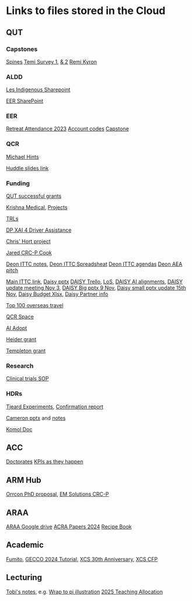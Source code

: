# Links to files stored in the Cloud

## QUT
### Capstones
[Spines](https://connectqutedu-my.sharepoint.com/personal/browncp_qut_edu_au/_layouts/15/onedrive.aspx?e=5%3A4f95fedaeb8645ec88e7453b556f011e&sharingv2=true&fromShare=true&at=9&CT=1710542863623&OR=OWA%2DNT%2DMail&CID=3be58cf6%2D7bf9%2D663c%2D2e0f%2D11f6dedf82b2&id=%2Fpersonal%2Fbrowncp%5Fqut%5Fedu%5Fau%2FDocuments%2FFinal%5FYear%5FProjects%2F2024%2D1%2FSurgical%5FRobotics&FolderCTID=0x0120000FA198C38CF09D4095AAB1B7DF6DAC1E&view=0)
[Temi Survey 1](https://docs.google.com/forms/d/10apzzP6xkl_On9Coz60rvjTesoEMYlIj6r1sl87cRPU/edit?ts=672a162c&pli=1), [& 2](https://docs.google.com/forms/d/1BtMDVOEqxBPo_y9VpSgOCVM3_PzhUYcRYlJDo4b-Xt8/edit?ts=672a1641)
[Remi Kyron](https://onedrive.live.com/?authkey=%21APemRfNdjDJXLh8&id=937DFB31D2E35B7A%21355964&cid=937DFB31D2E35B7A)


### ALDD
[Les Indigenous Sharepoint](https://connectqutedu-my.sharepoint.com/personal/dawes_qut_edu_au/_layouts/15/onedrive.aspx?id=%2Fpersonal%2Fdawes%5Fqut%5Fedu%5Fau%2FDocuments%2FAssistDean%2D%20Indigenous%2FALDD%20Shared%20Folder&ct=1706670674955&or=OWA%2DNT&cid=260cf221%2D54dc%2D1559%2Dbcf1%2Dc260cb5ca7c4&fromShare=true&ga=1)

[EER SharePoint](https://connectqutedu.sharepoint.com/teams/FOE_GE_SchoolofElectricalEngineeringandRobotics)


### EER
[Retreat Attendance 2023](https://connectqutedu-my.sharepoint.com/:x:/r/personal/brownew_qut_edu_au/_layouts/15/Doc.aspx?sourcedoc=%7B2C81AE97-9EA9-48EB-A510-38E3BF425B6D%7D&file=RSVP%27s%20as%20of%202%20November.xlsx&action=default&mobileredirect=true)
[Account codes](https://qutvirtual4.qut.edu.au/group/staff/finance/accounting/chart-of-accounts/account/expenses/non-salary-expenses)
[Capstone](https://docs.google.com/spreadsheets/d/1NzxVJvARhN1jfi7ijKiGNwbsaXQCuPs8H-Yp_zNLezY/edit#gid=0)

### QCR
[Michael Hints](https://connectqutedu.sharepoint.com/:w:/r/teams/msteams_751e6e/_layouts/15/Doc.aspx?sourcedoc=%7BCD6628F0-D612-4ECC-A5A6-1153A22C9134%7D&file=Lifestyle%20Crafting.docx&fromShare=true&action=default&mobileredirect=true)

[Huddle slides link](https://qut.atlassian.net/wiki/spaces/cyphy/pages/356749808/Robotics+Huddle) 

### Funding
[QUT successful grants](https://docs.google.com/spreadsheets/d/19r1Fhq6EGDBbS-KSgvlukmhpgrwjWY7fhAkf0s2AWLY/edit?gid=590813268#gid=590813268)

[Krishna Medical](https://connectqutedu-my.sharepoint.com/personal/digumart_qut_edu_au/_layouts/15/onedrive.aspx?e=5%3Af8444bec7fbb4ffd8127f458953fdf6a&sharingv2=true&fromShare=true&at=9&CT=1715041494921&OR=OWA%2DNT%2DMail&CID=05ce5b74%2D6069%2D0992%2D9fab%2D6788727b3cb6&id=%2Fpersonal%2Fdigumart%5Fqut%5Fedu%5Fau%2FDocuments%2FInstitutional%2FGrants%2FNHMRC%20Development%20Grants%202024%2FNHMRC%20Development%20Grant%202024%20Shared%20Folder&FolderCTID=0x0120004A12304F001CB64482E657012F07BDD4&view=0), [Projects](https://connectqutedu-my.sharepoint.com/:x:/g/personal/digumart_qut_edu_au/Eb8XBGWcT2xIhQ6BibbVgZkBw2Z8-wffBoFdwRUtJrzw9g?CID=cfcff012-3b92-9a84-a190-34ce1caddaef)

[TRLs](https://documentcloud.adobe.com/spodintegration/index.html?locale=en-us)

[DP XAI 4 Driver Assistance](https://docs.google.com/document/d/1LBEU1jmT9wZN1pj2dgyhqcb4p2ncPPep/edit#)

[Chris' Hort project](https://connectqutedu-my.sharepoint.com/:w:/r/personal/nugentms_qut_edu_au/_layouts/15/Doc.aspx?sourcedoc=%7BFDB7A3F9-12C9-4234-A37A-0153885872FD%7D&file=AS23001_%20MRT%20Theme%205_QUT%20led.docx&action=default&mobileredirect=true)

[Jared CRC-P Cook](https://connectqutedu-my.sharepoint.com/personal/donovan2_qut_edu_au/_layouts/15/onedrive.aspx?csf=1&web=1&e=eFchrq&CT=1693188536663&OR=OWA%2DNT&CID=bd3580ab%2Df962%2Da8a4%2Db435%2D5c0b49e67f7e&id=%2Fpersonal%2Fdonovan2%5Fqut%5Fedu%5Fau%2FDocuments%2F%5Fshared%2Dprojects%2F2023%2Daug%2Dcook%2Dmedical%2Dcrcp&FolderCTID=0x012000E6A27F3494BD9745911485B57B69E0D0&view=0)

[Deon ITTC notes](https://connectqutedu-my.sharepoint.com/:w:/g/personal/desaldan_qut_edu_au/Eeycq7HjoFRNqU03X25tLQMBS-SHCeydkUNb1n0b-lJP2A), 
[Deon ITTC Spreadsheat](https://connectqutedu-my.sharepoint.com/:x:/r/personal/desaldan_qut_edu_au/_layouts/15/doc2.aspx)
[Deon ITTC agendas](https://connectqutedu-my.sharepoint.com/:w:/g/personal/desaldan_qut_edu_au/Edaq4Ih_XINFmDhft0KbIssB-wiT910mCgs7LzIIu4ZJ5A)
[Deon AEA pitch]([https://connectqutedu-my.sharepoint.com/:w:/r/personal/desaldan_qut_edu_au/_layouts/15/doc2.aspx?sourcedoc=%7B859633ec-29f2-4f01-91d7-92ae43f91b62%7D&action=edit&wdPreviousSession=2996f866-fbe1-c4d4-c003-4bd847063aeb)

[Main ITTC link](https://connectqutedu.sharepoint.com/:x:/r/teams/DigitalTwinsforManufacturing/_layouts/15/doc2.aspx?sourcedoc=%7Bd8328882-9b28-4858-a11f-5c3c5e45679b%7D&action=edit&activeCell=%27Schedule%27!H3&wdinitialsession=421cee26-c17f-4cc0-bed6-72bb9ff609d9&wdrldsc=2&wdrldc=1&wdrldr=AccessTokenExpiredWarning%2CRefreshingExpiredAccessT&cid=455fe085-c3ce-43da-85c4-34145881d8d4), 
[Daisy pptx](https://connectqutedu-my.sharepoint.com/:p:/g/personal/desaldan_qut_edu_au/EXZe4ffyw8xMqozdfb-Gx9cB3vquzDLJl2m2JrjyfPvtbg?email=will.browne%40qut.edu.au&e=4%3AFCEi4I&fromShare=true&at=9&CID=d87f713a-40ad-af3f-6ce1-eea333d069e7)
[DAISY Trello](https://trello.com/b/vOMMmyak/ittc-daisy-bid-progress), 
[LoS](https://connectqutedu-my.sharepoint.com/personal/desaldan_qut_edu_au/_layouts/15/onedrive.aspx?ct=1698894723362&or=OWA%2DNT&cid=0e70b24f%2D6033%2D53c3%2Db340%2D76c0e0aff11b&fromShare=true&ga=1&id=%2Fpersonal%2Fdesaldan%5Fqut%5Fedu%5Fau%2FDocuments%2FDesktop%2FACTIVE%20PROJECTS%2FM%20A%20J%20O%20R%20%20%20I%20N%20I%20T%20I%20A%20T%20I%20V%20E%20S%2FITTC%2023%2024%20Daisy%20ex%20DT4M%2FLOS%2FIC240100043%20ARC%20Training%20Centre%20for%20Deployable%20Artificial%20Intelligence), 
[DAISY AI alignments](https://connectqutedu-my.sharepoint.com/:x:/g/personal/desaldan_qut_edu_au/EQUfKtTrNXdHrLJIipemGqgBuML3B5Y8jNFnK0RT7GB3Vw?email=will.browne%40qut.edu.au&e=4%3AYB9qGx&fromShare=true&at=31), 
[DAISY update meeting Nov 3](https://connectqutedu-my.sharepoint.com/:p:/g/personal/desaldan_qut_edu_au/EbjjNcIOSRtIrCJhgpDQtDwB10kufOSMf6bwc3RONmMFhQ?e=4%3AU16Xzs&fromShare=true&at=9&CID=5439988b-b447-f262-8872-a6386ac6a7d5), 
[DAISY Big pptx 9 Nov](https://connectqutedu-my.sharepoint.com/:p:/r/personal/desaldan_qut_edu_au/_layouts/15/Doc.aspx?sourcedoc=%7B9FF2C926-600B-45BB-B969-6C91B89481B4%7D&file=ITTC%20DAISY%20Summary%2020231027%20.pptx&action=edit&mobileredirect=true), 
[Daisy small pptx update 15th Nov](https://connectqutedu-my.sharepoint.com/:p:/g/personal/desaldan_qut_edu_au/EYPOFINJs5ZAppdrzJQ721EBiFoz1yOD00MgUPb6WuGqMg?email=will.browne%40qut.edu.au&e=4%3Ai66dop&fromShare=true&at=9&CID=5b197c57-4757-0699-d14b-b0e17281e1e1), 
[Daisy Budget Xlsx](https://connectqutedu-my.sharepoint.com/:x:/r/personal/desaldan_qut_edu_au/_layouts/15/Doc.aspx?sourcedoc=%7B29CE95E6-A64C-4A94-BC22-A16DF1A79925%7D&file=ITTC%20DAISY%20Project%20Mapping%20.xlsx&action=default&mobileredirect=true&DefaultItemOpen=1), 
[Daisy Partner info](https://connectqutedu-my.sharepoint.com/:w:/r/personal/desaldan_qut_edu_au/_layouts/15/Doc.aspx?sourcedoc=%7B445DB57C-AB32-40C4-B52F-E57467DC45F8%7D&file=ITTC%20DAISY%20Partner%20CI%20Contact%20List%2020231103.docx&nav=eyJjIjo4MTU2MDExODJ9&action=default&mobileredirect=true)

[(https://connectqutedu-my.sharepoint.com/:w:/r/personal/desaldan_qut_edu_au/_layouts/15/Doc.aspx)]: #


[Top 100 overseas travel](https://connectqutedu.sharepoint.com/sites/FacultyofEngineering/SitePages/FoE-International-2-Way-Mobility-Scheme.aspx?CT=1753437676135&OR=OWA-NT-Mail&CID=beebd63e-e980-1f0b-cd0f-99f29dd86bba&source=https%3A%2F%2Fconnectqutedu.sharepoint.com%2Fsites%2FFacultyofEngineering%2FSitePages%2FForms%2FByAuthor.aspx%3FFilterField1%3DAuthor&FilterValue1=Bernard+Li&FilterType1=User&FilterDisplay1=Bernard+Li&sortField=Editor&isAscending=true&viewid=f464ae7c-3fc5-4d30-9185-6d1c06b98103)

[QCR Space](https://connectqutedu.sharepoint.com/:w:/r/teams/msteams_751e6e/_layouts/15/Doc.aspx?sourcedoc=%7B34954204-76FC-421A-AF7D-0B2C695720A6%7D&file=QCR%20Space%20Requests.docx&action=default&mobileredirect=true)

[AI Adopt](https://connectqutedu-my.sharepoint.com/:w:/g/personal/desaldan_qut_edu_au/EX0qcQmhJzZJlsFXm9ll3SoBWhQJPWR3Wsi4mZnAIL_6fQ?email=will.browne%40qut.edu.au&e=4%3AF4YWi3&fromShare=true&at=9&CID=b1b93d65-cbb7-24a6-8c20-d70669def5d3)

[Heider grant](https://uniaugsburg-my.sharepoint.com/:w:/g/personal/michael_heider_uni-a_de/ERXP1F25v65EqROdFfmQjd4BxqfdPHoq0iXL6Lf1kht_8Q?rtime=A-iQmtKR3Ug)

[Templeton grant](https://connectqutedu-my.sharepoint.com/:w:/r/personal/franzea_qut_edu_au/_layouts/15/Doc.aspx?sourcedoc=%7B982104D6-0D56-4EEC-8031-B2C4C0152800%7D&file=Templeton_OFI_and_CaseForSupport_AFand%20WB_ORS%20Review%2004082025.docx&fromShare=true&action=default&mobileredirect=true)

### Research
[Clinical trials SOP](https://qutvirtual4.qut.edu.au/group/staff/research/conducting/ethics-and-integrity/clinical-trials/standard-operating-procedures)

### HDRs

[Tjeard Experiments](https://docs.google.com/spreadsheets/d/1k-EG-TKeO460KJTK-CJXfhsiwYf3HSaP2Z-zaKPUnh4/edit#gid=0), 
[Confirmation report](https://docs.google.com/document/d/1n6cB8CT3aRQ5GpPu0kckTV-geupqSAMgQy2M4jPE-_k/edit#heading=h.nfnc3s2izdix)

[Cameron pptx](https://connectqutedu-my.sharepoint.com/:p:/r/personal/coombe3_qut_edu_au/_layouts/15/Doc.aspx?sourcedoc=%7B7B597C1B-171E-45C5-8F43-2065D22DA6A5%7D&file=Cameron%20Confirmation%20Presentation.pptx&fromShare=true&action=edit&mobileredirect=true) and [notes](https://connectqutedu-my.sharepoint.com/:w:/r/personal/coombe3_qut_edu_au/_layouts/15/Doc.aspx?sourcedoc=%7BF87769C7-3AF0-4632-81EE-7F7FF2562E85%7D&file=Cameron%20Confirmation%20Draft%20Script.docx&fromShare=true&action=default&mobileredirect=true)

[Komol Doc](https://docs.google.com/document/d/1nml-QijlwnbzsDK0YPBmVxsWk-NPwFSJwiMyYEpd4Vw/edit?usp=sharing)

## ACC
[Doctorates](https://connectqutedu.sharepoint.com/sites/ITTCforCollaborativeRobotics/PhD%20EOIs/Forms/AllItems.aspx)
[KPIs as they happen](https://forms.office.com/Pages/ResponsePage.aspx?id=o1IL3MVo90SIHZOD2IULllwLg06fNe5Bo8b3K9HpfRxUNFVGUFJETENTS0lKOENGQjgwTVRBNlNLRy4u)

## ARM Hub
[Orrcon PhD proposal](https://advrobotics.sharepoint.com/:w:/s/ARMHubProjects/EdFrnpCjZM5PhI8yH-JaFgcBZXNB4Da1AN9_EsxOwGb99Q?rtime=dFI8N5ax20g), 
[EM Solutions CRC-P](https://advrobotics.sharepoint.com/sites/ARMHub/Shared%20Documents/Forms/AllItems.aspx?id=%2Fsites%2FARMHub%2FShared%20Documents%2FARM%20HUB%20CORE%20STAFF%2FARM%20HUB%20OPERATIONS%2FGRANTS%20%26%20TENDER%20MANAGEMENT%2FPre%20Award%2F2023%2FCRC%20P%20%2D%20EM%20Solutions%20Cable%20Robot&p=true&fromShare=true&ga=1)

## ARAA
[ARAA Google drive](https://drive.google.com/drive/folders/0B-_GCFSPrM5wYWpFWmZhRk91RUU?resourcekey=0-iUpIxPGQ9y8t0IUKG6b1OA)
[ACRA Papers 2024](https://ssl.linklings.net/conferences/acra/acra2024_proceedings/views/by_auth.html)
[Recipe Book](https://docs.google.com/document/d/1jmJJlA5amCHSVyv_1Gh5TV2NLwBYO2vEfD0wvCWKtMI/edit?pli=1&tab=t.0#heading=h.5q4e25fu1one)

## Academic
[Fumito](https://drive.google.com/drive/folders/1KB8RbJ4aUFci2lQX-oOyd5N5jNP214TD), [GECCO 2024 Tutorial](https://www.dropbox.com/home/GECCO%202024%20Tutorial), [XCS 30th Anniversary](https://docs.google.com/document/d/1GRwIXE2DxnI_SSRcjrwPVHnSD2khyZnL7teYNZGq1kU/edit#heading=h.y4rt225yig7s), [XCS CFP](https://docs.google.com/document/d/1u4L4eM9VTXdEUT1sW0xNcgy0FUhKyoQjPZcSJqNKK74/edit?tab=t.0#heading=h.y4rt225yig7s)

## Lecturing
[Tobi's notes](https://connectqutedu-my.sharepoint.com/personal/fischert_qut_edu_au/_layouts/15/onedrive.aspx?e=5%3Ae64a69afc398402ea0a15c367ead3d66&sharingv2=true&fromShare=true&at=9&CT=1713689116426&OR=OWA%2DNT%2DMail&CID=8106e5ca%2D43f9%2Dd190%2Dd58f%2D9b3f563f321a&id=%2Fpersonal%2Ffischert%5Fqut%5Fedu%5Fau%2FDocuments%2FCloudstor%2FQUT%20Teaching%2F2023%20%2D%20EGB439%20%2D%20Advanced%20Robotics%2FEGB439%2D2023%2FM3&FolderCTID=0x012000B9794C1B9269ED41A8C87FF7BD431AD1&view=0), e.g. [Wrap to pi illustration](https://connectqutedu-my.sharepoint.com/personal/fischert_qut_edu_au/_layouts/15/onedrive.aspx?e=5%3A224831d7df134d6da8f11cd275d4a1a8&sharingv2=true&fromShare=true&at=9&CT=1713915368838&OR=OWA%2DNT%2DMail&CID=12babc06%2D3bf4%2D5d87%2Df63a%2Dcb8bd8192056&FolderCTID=0x012000B9794C1B9269ED41A8C87FF7BD431AD1&id=%2Fpersonal%2Ffischert%5Fqut%5Fedu%5Fau%2FDocuments%2FCloudstor%2FQUT%20Teaching%2F2023%20%2D%20EGB439%20%2D%20Advanced%20Robotics%2FEGB439%2D2023%2FM4%2FwrapToPiIllustration%2Ehtml&parent=%2Fpersonal%2Ffischert%5Fqut%5Fedu%5Fau%2FDocuments%2FCloudstor%2FQUT%20Teaching%2F2023%20%2D%20EGB439%20%2D%20Advanced%20Robotics%2FEGB439%2D2023%2FM4)
[2025 Teaching Allocation ](https://connectqutedu.sharepoint.com/:x:/r/teams/DAS_TM_TimetablingTeam/_layouts/15/Doc.aspx?sourcedoc=%7B69204F1F-DE4A-48C2-872F-1C12DCFC0303%7D&file=2025%20SEM-1%20FoE%20Draft%20Timetable%20(Version%201)%20-%2004-11-2024.xlsx&action=default&mobileredirect=true)


